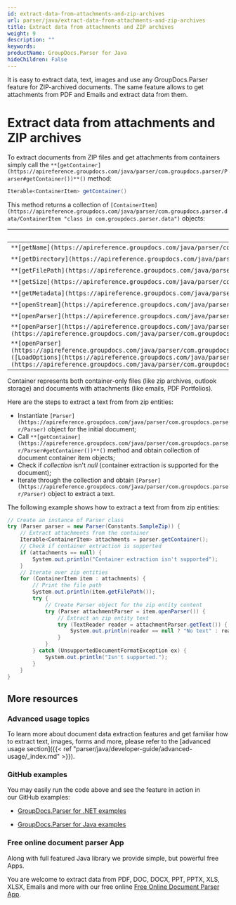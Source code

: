 ```yaml
---
id: extract-data-from-attachments-and-zip-archives
url: parser/java/extract-data-from-attachments-and-zip-archives
title: Extract data from attachments and ZIP archives
weight: 9
description: ""
keywords: 
productName: GroupDocs.Parser for Java
hideChildren: False
---
```

It is easy to extract data, text, images and use any GroupDocs.Parser feature for ZIP-archived documents. The same feature allows to get attachments from PDF and Emails and extract data from them.

# Extract data from attachments and ZIP archives

To extract documents from ZIP files and get attachments from containers simply call the `**[getContainer](https://apireference.groupdocs.com/java/parser/com.groupdocs.parser/Parser#getContainer())**()` method:

```csharp
Iterable<ContainerItem> getContainer()

```

This method returns a collection of `[ContainerItem](https://apireference.groupdocs.com/java/parser/com.groupdocs.parser.data/ContainerItem "class in com.groupdocs.parser.data")` objects:

| Member | Description |
| --- | --- |
| `**[getName](https://apireference.groupdocs.com/java/parser/com.groupdocs.parser.data/ContainerItem#getName())**()` | The name of the item. |
| `**[getDirectory](https://apireference.groupdocs.com/java/parser/com.groupdocs.parser.data/ContainerItem#getDirectory())**()` | The directory of the item. |
| `**[getFilePath](https://apireference.groupdocs.com/java/parser/com.groupdocs.parser.data/ContainerItem#getFilePath())**()` | The full path of the item. |
| `**[getSize](https://apireference.groupdocs.com/java/parser/com.groupdocs.parser.data/ContainerItem#getSize())**()` | The size of the item in bytes. |
| `**[getMetadata](https://apireference.groupdocs.com/java/parser/com.groupdocs.parser.data/ContainerItem#getMetadata())**()` | The collection of item metadata. |
| `**[openStream](https://apireference.groupdocs.com/java/parser/com.groupdocs.parser.data/ContainerItem#openStream())**()` | Opens the stream of the item content. |
| `**[openParser](https://apireference.groupdocs.com/java/parser/com.groupdocs.parser.data/ContainerItem#openParser())**()` | Creates the Parser object for the item content. |
| `**[openParser](https://apireference.groupdocs.com/java/parser/com.groupdocs.parser.data/ContainerItem#openParser(com.groupdocs.parser.options.LoadOptions))**([LoadOptions](https://apireference.groupdocs.com/java/parser/com.groupdocs.parser.options/LoadOptions "class in com.groupdocs.parser.options") loadOptions)` | Creates the Parser object for the item content with [`LoadOptions`](https://apireference.groupdocs.com/java/parser/com.groupdocs.parser.options/LoadOptions "class in com.groupdocs.parser.options"). |
| `**[openParser](https://apireference.groupdocs.com/java/parser/com.groupdocs.parser.data/ContainerItem#openParser(com.groupdocs.parser.options.LoadOptions,%20com.groupdocs.parser.options.ParserSettings))**([LoadOptions](https://apireference.groupdocs.com/java/parser/com.groupdocs.parser.options/LoadOptions "class in com.groupdocs.parser.options") loadOptions, [ParserSettings](https://apireference.groupdocs.com/java/parser/com.groupdocs.parser.options/ParserSettings "class in com.groupdocs.parser.options") parserSettings)` | Creates the Parser object for the item content with [`LoadOptions`](https://apireference.groupdocs.com/java/parser/com.groupdocs.parser.options/LoadOptions "class in com.groupdocs.parser.options") and `[ParserSettings](https://apireference.groupdocs.com/java/parser/com.groupdocs.parser.options/ParserSettings "class in com.groupdocs.parser.options")`. |

Container represents both container-only files (like zip archives, outlook storage) and documents with attachments (like emails, PDF Portfolios).

Here are the steps to extract a text from from zip entities:

*   Instantiate `[Parser](https://apireference.groupdocs.com/java/parser/com.groupdocs.parser/Parser)` object for the initial document;
*   Call `**[getContainer](https://apireference.groupdocs.com/java/parser/com.groupdocs.parser/Parser#getContainer())**()` method and obtain collection of document container item objects;
*   Check if *collection* isn't *null* (container extraction is supported for the document);
*   Iterate through the collection and obtain `[Parser](https://apireference.groupdocs.com/java/parser/com.groupdocs.parser/Parser)` object to extract a text.

The following example shows how to extract a text from from zip entities:

```csharp
// Create an instance of Parser class
try (Parser parser = new Parser(Constants.SampleZip)) {
    // Extract attachments from the container
    Iterable<ContainerItem> attachments = parser.getContainer();
    // Check if container extraction is supported
    if (attachments == null) {
        System.out.println("Container extraction isn't supported");
    }
    // Iterate over zip entities
    for (ContainerItem item : attachments) {
        // Print the file path
        System.out.println(item.getFilePath());
        try {
            // Create Parser object for the zip entity content
            try (Parser attachmentParser = item.openParser()) {
                // Extract an zip entity text
                try (TextReader reader = attachmentParser.getText()) {
                    System.out.println(reader == null ? "No text" : reader.readToEnd());
                }
            }
        } catch (UnsupportedDocumentFormatException ex) {
            System.out.println("Isn't supported.");
        }
    }
}
```

## More resources

### Advanced usage topics

To learn more about document data extraction features and get familiar how to extract text, images, forms and more, please refer to the [advanced usage section]({{< ref "parser/java/developer-guide/advanced-usage/_index.md" >}}).

### GitHub examples

You may easily run the code above and see the feature in action in our GitHub examples:

*   [GroupDocs.Parser for .NET examples](https://github.com/groupdocs-parser/GroupDocs.Parser-for-.NET)
    
*   [GroupDocs.Parser for Java examples](https://github.com/groupdocs-parser/GroupDocs.Parser-for-Java)
    

### Free online document parser App

Along with full featured Java library we provide simple, but powerful free Apps.

You are welcome to extract data from PDF, DOC, DOCX, PPT, PPTX, XLS, XLSX, Emails and more with our free online [Free Online Document Parser App](https://products.groupdocs.app/parser).

